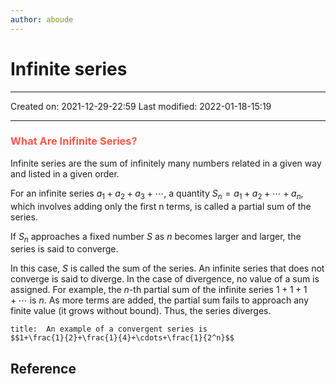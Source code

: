 ```yaml
---
author: aboude
---
```

# Infinite series
___

Created on: 2021-12-29-22:59
Last modified: 2022-01-18-15:19

___

### <span style="color: #ff5545;text-transform: capitalize;">What are inifinite series?</span>

Infinite series are the sum of infinitely many numbers related in a given way and listed in a given order.

For an infinite series $a_1 + a_2 + a_3 +\cdots$, a quantity $S_n = a_1 + a_2 +\cdots+ a_n$, which involves adding only the first n terms, is called a partial sum of the series.

 If $S_n$ approaches a fixed number $S$ as $n$ becomes larger and larger, the series is said to converge. 
 
 In this case, $S$ is called the sum of the series. An infinite series that does not converge is said to diverge. In the case of divergence, no value of a sum is assigned. For example, the $n$-th partial sum of the infinite series $1 + 1 + 1 +\cdots$ is $n$. As more terms are added, the partial sum fails to approach any finite value (it grows without bound). Thus, the series diverges. 
 
```ad-example
title:  An example of a convergent series is
$$1+\frac{1}{2}+\frac{1}{4}+\cdots+\frac{1}{2^n}$$ 
```
## Reference